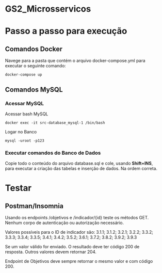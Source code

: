 # GS2_Microsservicos

# Passo a passo para execução

## Comandos Docker

Navege para a pasta que contém o arquivo docker-compose.yml para executar o seguinte comando:

```
docker-compose up
```

## Comandos MySQL

### Acessar MySQL

Acessar bash MySQL

```
docker exec -it src-database_mysql-1 /bin/bash
```

Logar no Banco

```
mysql -uroot -p123
```

### Executar comandos do Banco de Dados

Copie todo o conteúdo do arquivo database.sql e cole, usando **Shift+INS**, para executar a criação das tabelas e inserção de dados. Na ordem correta.

# Testar

## Postman/Insomnia

Usando os endpoints /objetivos e /indicador/{id} teste os métodos GET. Nenhum corpo de autenticação ou autorização necessário. 

Valores possíveis para o ID de indicador são: 3.1.1; 3.1.2; 3.2.1; 3.2.2; 3.3.2; 3.3.3; 3.3.4; 3.3.5; 3.4.1; 3.4.2; 3.5.2; 3.6.1; 3.7.2; 3.8.2; 3.9.2; 3.9.3

Se um valor válido for enviado. O resultado deve ter código 200 de resposta.
Outros valores devem retornar 204.

Endpoint de Objetivos deve sempre retornar o mesmo valor e com código 200.
